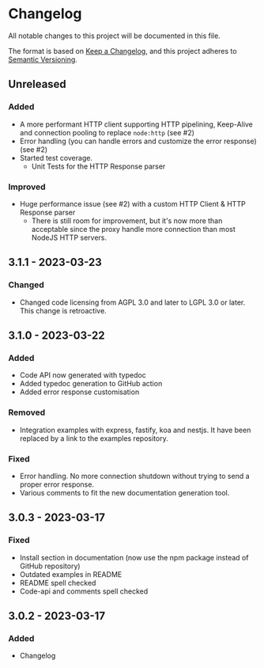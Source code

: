 # Changelog

All notable changes to this project will be documented in this file.

The format is based on [Keep a Changelog](https://keepachangelog.com/en/1.0.0/),
and this project adheres to [Semantic Versioning](https://semver.org/spec/v2.0.0.html).

## Unreleased
### Added
- A more performant HTTP client supporting HTTP pipelining, Keep-Alive and connection pooling to replace `node:http` (see #2)
- Error handling (you can handle errors and customize the error response) (see #2)
- Started test coverage.
    - Unit Tests for the HTTP Response parser

### Improved

- Huge performance issue (see #2) with a custom HTTP Client & HTTP Response parser
    - There is still room for improvement, but it's now more than acceptable since the proxy handle 
      more connection than most NodeJS HTTP servers.

## 3.1.1 - 2023-03-23
### Changed

- Changed code licensing from AGPL 3.0 and later to LGPL 3.0 or later. This change is retroactive.

## 3.1.0 - 2023-03-22
### Added
- Code API now generated with typedoc
- Added typedoc generation to GitHub action
- Added error response customisation

### Removed
- Integration examples with express, fastify, koa and nestjs. It have been replaced by a link to
  the examples repository.

### Fixed
- Error handling. No more connection shutdown without trying to send a proper error response.
- Various comments to fit the new documentation generation tool.

## 3.0.3 - 2023-03-17
### Fixed
- Install section in documentation (now use the npm package instead of GitHub repository)
- Outdated examples in README
- README spell checked
- Code-api and comments spell checked

## 3.0.2 - 2023-03-17
### Added
- Changelog
